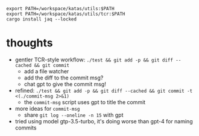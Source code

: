 ```shell
export PATH=/workspace/katas/utils:$PATH
export PATH=/workspace/katas/utils/tcr:$PATH
cargo install jaq --locked
```

# thoughts

-   gentler TCR-style workflow: `./test && git add -p && git diff --cached && git commit`
    -   add a file watcher
    -   add the diff to the commit msg?
    -   chat gpt to give the commit msg!
-   refined: `./test && git add -p && git diff --cached && git commit -t <(./commit-msg 2>&1)`
    -   the `commit-msg` script uses gpt to title the commit
-   more ideas for `commit-msg`
    -   share `git log --oneline -n 15` with gpt
-   tried using model gtp-3.5-turbo, it's doing worse than gpt-4 for naming commits
